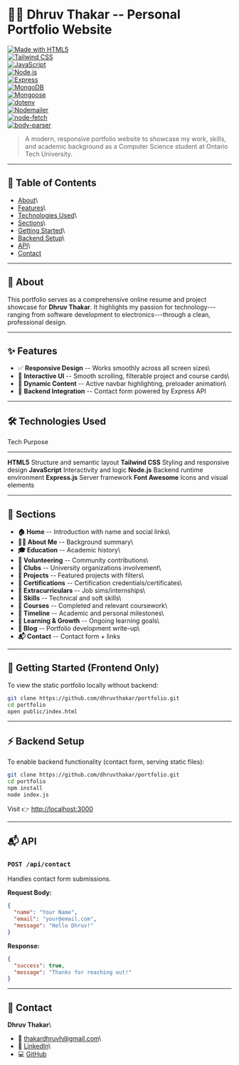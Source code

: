 # 🧑‍💻 Dhruv Thakar -- Personal Portfolio Website

[![Made with
HTML5](https://img.shields.io/badge/HTML5-%23E34F26.svg?&style=for-the-badge&logo=html5&logoColor=white)](https://developer.mozilla.org/en-US/docs/Web/HTML)\
[![Tailwind
CSS](https://img.shields.io/badge/TailwindCSS-%2338B2AC.svg?&style=for-the-badge&logo=tailwind-css&logoColor=white)](https://tailwindcss.com/)\
[![JavaScript](https://img.shields.io/badge/JavaScript-%23F7DF1E.svg?&style=for-the-badge&logo=javascript&logoColor=black)](https://developer.mozilla.org/en-US/docs/Web/JavaScript)\
[![Node.js](https://img.shields.io/badge/Node.js-43853D?style=for-the-badge&logo=node.js&logoColor=white)](https://nodejs.org/)\
[![Express](https://img.shields.io/badge/Express.js-404D59?style=for-the-badge)](https://expressjs.com/)\
[![MongoDB](https://img.shields.io/badge/MongoDB-47A248?style=for-the-badge&logo=mongodb&logoColor=white)](https://www.mongodb.com/atlas)  
[![Mongoose](https://img.shields.io/badge/Mongoose-880000?style=for-the-badge)](https://mongoosejs.com/)  
[![dotenv](https://img.shields.io/badge/dotenv-000000?style=for-the-badge)](https://github.com/motdotla/dotenv)  
[![Nodemailer](https://img.shields.io/badge/Nodemailer-009B77?style=for-the-badge)](https://nodemailer.com/)  
[![node-fetch](https://img.shields.io/badge/node--fetch-333333?style=for-the-badge)](https://github.com/node-fetch/node-fetch)  
[![body-parser](https://img.shields.io/badge/body--parser-6DB33F?style=for-the-badge)](https://github.com/expressjs/body-parser)  


> A modern, responsive portfolio website to showcase my work, skills,
> and academic background as a Computer Science student at Ontario Tech
> University.

------------------------------------------------------------------------

## 📑 Table of Contents

-   [About](#-about)\
-   [Features](#-features)\
-   [Technologies Used](#-technologies-used)\
-   [Sections](#-sections)\
-   [Getting Started](#-getting-started)\
-   [Backend Setup](#-backend-setup)\
-   [API](#-api)\
-   [Contact](#-contact)

------------------------------------------------------------------------

## 📌 About

This portfolio serves as a comprehensive online resume and project
showcase for **Dhruv Thakar**. It highlights my passion for
technology---ranging from software development to electronics---through
a clean, professional design.

------------------------------------------------------------------------

## ✨ Features

-   ✅ **Responsive Design** -- Works smoothly across all screen sizes\
-   🎯 **Interactive UI** -- Smooth scrolling, filterable project and
    course cards\
-   🧠 **Dynamic Content** -- Active navbar highlighting, preloader
    animation\
-   🧾 **Backend Integration** -- Contact form powered by Express API

------------------------------------------------------------------------

## 🛠️ Technologies Used

  Tech               Purpose
  ------------------ -------------------------------
  **HTML5**          Structure and semantic layout
  **Tailwind CSS**   Styling and responsive design
  **JavaScript**     Interactivity and logic
  **Node.js**        Backend runtime environment
  **Express.js**     Server framework
  **Font Awesome**   Icons and visual elements

------------------------------------------------------------------------

## 📂 Sections

-   **🏠 Home** -- Introduction with name and social links\
-   **👨‍💻 About Me** -- Background summary\
-   **🎓 Education** -- Academic history\
-   **🤝 Volunteering** -- Community contributions\
-   **📣 Clubs** -- University organizations involvement\
-   **💼 Projects** -- Featured projects with filters\
-   **💼 Certifications** -- Certification credentials/certificates\
-   **💼 Extracurriculars** -- Job sims/internships\
-   **🧠 Skills** -- Technical and soft skills\
-   **📘 Courses** -- Completed and relevant coursework\
-   **📆 Timeline** -- Academic and personal milestones\
-   **🌱 Learning & Growth** -- Ongoing learning goals\
-   **📝 Blog** -- Portfolio development write-up\
-   **📬 Contact** -- Contact form + links

------------------------------------------------------------------------

## 🚀 Getting Started (Frontend Only)

To view the static portfolio locally without backend:

``` bash
git clone https://github.com/dhruvthakar/portfolio.git
cd portfolio
open public/index.html
```

------------------------------------------------------------------------

## ⚡ Backend Setup

To enable backend functionality (contact form, serving static files):

``` bash
git clone https://github.com/dhruvthakar/portfolio.git
cd portfolio
npm install
node index.js
```

Visit 👉 <http://localhost:3000>

------------------------------------------------------------------------

## 📬 API

### `POST /api/contact`

Handles contact form submissions.

**Request Body:**

``` json
{
  "name": "Your Name",
  "email": "your@email.com",
  "message": "Hello Dhruv!"
}
```

**Response:**

``` json
{
  "success": true,
  "message": "Thanks for reaching out!"
}
```

------------------------------------------------------------------------

## 👤 Contact

**Dhruv Thakar**\
- 📧 <thakardhruvh@gmail.com>\
- 🔗 [LinkedIn](https://linkedin.com/in/dhruv-thakar-ba46aa296)\
- 💻 [GitHub](https://github.com/dhruvthakar)
